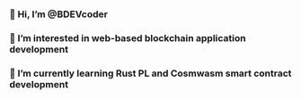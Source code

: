 ###  👋 Hi, I’m @BDEVcoder
### 👀 I’m interested in web-based blockchain application development
### 🌱 I’m currently learning Rust PL and Cosmwasm smart contract development

<!--
**BDEVcoder/BDEVcoder** is a ✨ _special_ ✨ repository because its `README.md` (this file) appears on your GitHub profile.

Here are some ideas to get you started:

- 👋 Hi, I’m @BDEVcoder
- 👀 I’m interested in web-based blockchain application development
- 🌱 I’m currently learning Rust PL and Cosmwasm smart contract development
-->
